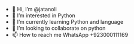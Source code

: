 - 👋 Hi, I’m @jatanoli
- 👀 I’m interested in Python
- 🌱 I’m currently learning Python and language
- 💞️ I’m looking to collaborate on python
- 📫 How to reach me WhatsApp +923000111169

<!---
jatanoli/jatanoli is a ✨ special ✨ repository because its `README.md` (this file) appears on your GitHub profile.
You can click the Preview link to take a look at your changes.
--->
